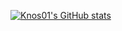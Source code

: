 [![Knos01's GitHub stats](https://github-readme-stats.vercel.app/api?username=Knos01&count_private=true&show_icons=true&bg_color=040722&text_color=cfe2ff&title_color=cfe2ff&icon_color=1988f7&hide=stars,issues)](https://github.com/Knos01/github-readme-stats)
